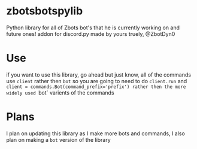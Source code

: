 # zbotsbotspylib
Python library for all of Zbots bot's that he is currently working on and future ones!
addon for discord.py made by yours truely, @ZbotDyn0

# Use
if you want to use this library, go ahead but just know, all of the commands use `client` rather then `bot` so you are going to need to do `client.run` and `client = commands.Bot(command_prefix='prefix') rather then the more widely used `bot` varients of the commands

# Plans
I plan on updating this library as I make more bots and commands, I also plan on making a `bot` version of the library
